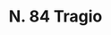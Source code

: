 ---
title: "N. 84 Tragio"
permalink: "/edition/plant084/"
plant-name: "N. 84"
plant-number: "084"
plant-xml: "/assets/xml/plant084.xml"
plant-img1: "/assets/img/plant084_verso.jpg"
plant-img2: "/assets/img/plant084.jpg"
plant-title: "N. 84 Tragio"
plant-taxon-link: "http://www.worldfloraonline.org/taxon/wfo-0000727735"
plant-taxon-content: "[Hypericum hircinum L.]"
layout: single-xml
---